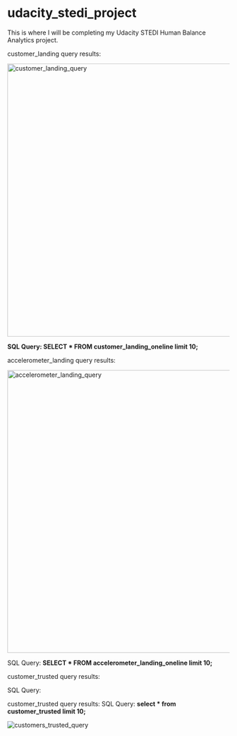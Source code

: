 # udacity_stedi_project
This is where I will be completing my Udacity STEDI Human Balance Analytics project.

customer_landing query results:


<img width="619" alt="customer_landing_query" src="https://github.com/elyseelc/udacity_stedi_project/assets/128007448/28f08414-a8e4-4ef4-855e-d2b2ea7fe887">


**SQL Query: SELECT * FROM customer_landing_oneline limit 10;**



accelerometer_landing query results:


<img width="641" alt="accelerometer_landing_query" src="https://github.com/elyseelc/udacity_stedi_project/assets/128007448/192c6547-6265-4fb2-9687-43941a8cd1eb">


SQL Query: **SELECT * FROM accelerometer_landing_oneline limit 10;**


customer_trusted query results:

SQL Query:




customer_trusted query results:
SQL Query: **select * from customer_trusted limit 10;**


![customers_trusted_query](https://github.com/elyseelc/udacity_stedi_project/assets/128007448/87215c3c-616d-4507-823d-ccda30ba0b12)
